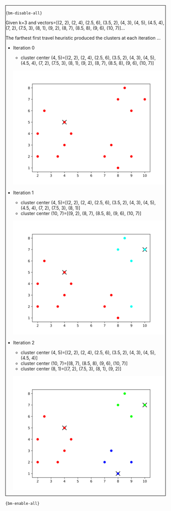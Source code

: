 <div style="border:1px solid black;">

`{bm-disable-all}`

Given k=3 and vectors=[(2, 2), (2, 4), (2.5, 6), (3.5, 2), (4, 3), (4, 5), (4.5, 4), (7, 2), (7.5, 3), (8, 1), (9, 2), (8, 7), (8.5, 8), (9, 6), (10, 7)]...

The farthest first travel heuristic produced the clusters at each iteration ...

 * Iteration 0

    * cluster center (4, 5)=[(2, 2), (2, 4), (2.5, 6), (3.5, 2), (4, 3), (4, 5), (4.5, 4), (7, 2), (7.5, 3), (8, 1), (9, 2), (8, 7), (8.5, 8), (9, 6), (10, 7)]

   ![k-centers 2D plot](ch8_2025e7729f2ceaf3d05904dbd618162e_plot0.svg)

 * Iteration 1

    * cluster center (4, 5)=[(2, 2), (2, 4), (2.5, 6), (3.5, 2), (4, 3), (4, 5), (4.5, 4), (7, 2), (7.5, 3), (8, 1)]
    * cluster center (10, 7)=[(9, 2), (8, 7), (8.5, 8), (9, 6), (10, 7)]

   ![k-centers 2D plot](ch8_2025e7729f2ceaf3d05904dbd618162e_plot1.svg)

 * Iteration 2

    * cluster center (4, 5)=[(2, 2), (2, 4), (2.5, 6), (3.5, 2), (4, 3), (4, 5), (4.5, 4)]
    * cluster center (10, 7)=[(8, 7), (8.5, 8), (9, 6), (10, 7)]
    * cluster center (8, 1)=[(7, 2), (7.5, 3), (8, 1), (9, 2)]

   ![k-centers 2D plot](ch8_2025e7729f2ceaf3d05904dbd618162e_plot2.svg)

</div>

`{bm-enable-all}`

